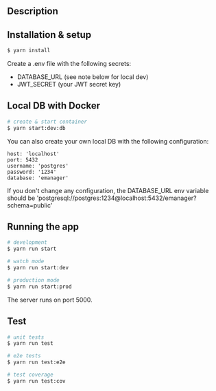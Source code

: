 ## Description

## Installation & setup

```bash
$ yarn install
```

Create a .env file with the following secrets:

- DATABASE_URL (see note below for local dev)
- JWT_SECRET (your JWT secret key)

## Local DB with Docker

```bash
# create & start container
$ yarn start:dev:db
```

You can also create your own local DB with the following configuration:

```
host: 'localhost'
port: 5432
username: 'postgres'
password: '1234'
database: 'emanager'
```

If you don't change any configuration, the DATABASE_URL env variable should be 'postgresql://postgres:1234@localhost:5432/emanager?schema=public'

## Running the app

```bash
# development
$ yarn run start

# watch mode
$ yarn run start:dev

# production mode
$ yarn run start:prod
```

The server runs on port 5000.

## Test

```bash
# unit tests
$ yarn run test

# e2e tests
$ yarn run test:e2e

# test coverage
$ yarn run test:cov
```
